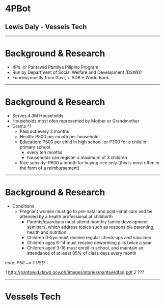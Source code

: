 # 4PBot

## Lewis Daly - Vessels Tech

<!--
qs:

*As you prepare your presentations for the conference, please make sure you answer each of these questions.*

* What is the context and problem you are solving? Any evidence that illustrates the problem? 
* What was your design process and how did you arrive at your approach? 
* What approach did you take? 
* Describe the technology stack? What is off the shelf and what did you build? 
* Demo 
* What has the response been from users? Numbers of users, actives, interesting use cases, sample conversations, etc. 
* Is there any interest from other stakeholders? (e.g. the government, or program admin) 
* What is the future path? 
-->

---
# Background & Research

- 4Ps, or Pantawid Pamilya Pilipino Program
- Run by Department of Social Welfare and Development (DSWD)
- Funding mostly from Govt,  + ADB + World Bank

---
# Background & Research

- Serves 4.3M Households
- Households most ofen represented by Mother or Grandmother
- Grants _^1_
  - Paid out every 2 months
  - Health: P500 per month per household 	
  - Education: P500 per child in high school, or P300 for a child in primary school
    - every ten months
    - households can register a maximum of 3 children
  - Rice subsidy: P600 a month for buying rice only (this is most often in the form of a reimbursement)

---
# Background & Research

- Conditions
  - Pregnant women must go to pre-natal and post-natal care and be attended by a health professional at childbirth
 	- Parents/guardians must attend monthly family development seminars, which address topics such as responsible parenting, health and nutrition.
 	- Children 0-5yo must receive regular check-ups and vaccines
 	- Children ages 6-14 must receive deworming pills twice a year
 	- Children aged 3-18 must enroll in school, and maintain an attendance of at least 85% of class days every month


*note: P50 ~= 1 USD*


_1_ http://pantawid.dswd.gov.ph/images/stories/pantawidfaq.pdf
_2_ ???


---
# Vessels Tech
